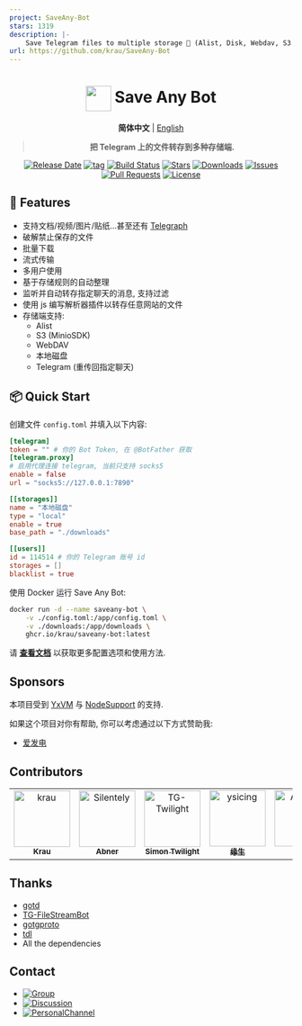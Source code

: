 ```yaml
---
project: SaveAny-Bot
stars: 1319
description: |-
    Save Telegram files to multiple storage 📂 (Alist, Disk, Webdav, S3...) . Support restrict saving content.
url: https://github.com/krau/SaveAny-Bot
---
```


<div align="center">

# <img src="docs/static/logo.png" width="45" align="center"> Save Any Bot

**简体中文** | [English](https://sabot.unv.app/en/)

> **把 Telegram 上的文件转存到多种存储端.**

[![Release Date](https://img.shields.io/github/release-date/krau/saveany-bot?label=release)](https://github.com/krau/saveany-bot/releases)
[![tag](https://img.shields.io/github/v/tag/krau/saveany-bot.svg)](https://github.com/krau/saveany-bot/releases)
[![Build Status](https://img.shields.io/github/actions/workflow/status/krau/saveany-bot/build-release.yml)](https://github.com/krau/saveany-bot/actions/workflows/build-release.yml)
[![Stars](https://img.shields.io/github/stars/krau/saveany-bot?style=flat)](https://github.com/krau/saveany-bot/stargazers)
[![Downloads](https://img.shields.io/github/downloads/krau/saveany-bot/total)](https://github.com/krau/saveany-bot/releases)
[![Issues](https://img.shields.io/github/issues/krau/saveany-bot)](https://github.com/krau/saveany-bot/issues)
[![Pull Requests](https://img.shields.io/github/issues-pr/krau/saveany-bot?label=pr)](https://github.com/krau/saveany-bot/pulls)
[![License](https://img.shields.io/github/license/krau/saveany-bot)](./LICENSE)

</div>

## 🎯 Features

- 支持文档/视频/图片/贴纸…甚至还有 [Telegraph](https://telegra.ph/)
- 破解禁止保存的文件
- 批量下载
- 流式传输
- 多用户使用
- 基于存储规则的自动整理
- 监听并自动转存指定聊天的消息, 支持过滤
- 使用 js 编写解析器插件以转存任意网站的文件
- 存储端支持:
  - Alist
  - S3 (MinioSDK)
  - WebDAV
  - 本地磁盘
  - Telegram (重传回指定聊天)

## 📦 Quick Start

创建文件 `config.toml` 并填入以下内容:

```toml
[telegram]
token = "" # 你的 Bot Token, 在 @BotFather 获取
[telegram.proxy]
# 启用代理连接 telegram, 当前只支持 socks5
enable = false
url = "socks5://127.0.0.1:7890"

[[storages]]
name = "本地磁盘"
type = "local"
enable = true
base_path = "./downloads"

[[users]]
id = 114514 # 你的 Telegram 账号 id
storages = []
blacklist = true
```

使用 Docker 运行 Save Any Bot:

```bash
docker run -d --name saveany-bot \
    -v ./config.toml:/app/config.toml \
    -v ./downloads:/app/downloads \
    ghcr.io/krau/saveany-bot:latest
```

请 [**查看文档**](https://sabot.unv.app/) 以获取更多配置选项和使用方法.

## Sponsors

本项目受到 [YxVM](https://yxvm.com/) 与 [NodeSupport](https://github.com/NodeSeekDev/NodeSupport) 的支持.

如果这个项目对你有帮助, 你可以考虑通过以下方式赞助我:

- [爱发电](https://afdian.com/a/unvapp)

## Contributors

<!-- readme: contributors -start -->
<table>
	<tbody>
		<tr>
            <td align="center">
                <a href="https://github.com/krau">
                    <img src="https://avatars.githubusercontent.com/u/71133316?v=4" width="100;" alt="krau"/>
                    <br />
                    <sub><b>Krau</b></sub>
                </a>
            </td>
            <td align="center">
                <a href="https://github.com/Silentely">
                    <img src="https://avatars.githubusercontent.com/u/22141172?v=4" width="100;" alt="Silentely"/>
                    <br />
                    <sub><b>Abner</b></sub>
                </a>
            </td>
            <td align="center">
                <a href="https://github.com/TG-Twilight">
                    <img src="https://avatars.githubusercontent.com/u/121682528?v=4" width="100;" alt="TG-Twilight"/>
                    <br />
                    <sub><b>Simon Twilight</b></sub>
                </a>
            </td>
            <td align="center">
                <a href="https://github.com/ysicing">
                    <img src="https://avatars.githubusercontent.com/u/8605565?v=4" width="100;" alt="ysicing"/>
                    <br />
                    <sub><b>缘生</b></sub>
                </a>
            </td>
            <td align="center">
                <a href="https://github.com/AHCorn">
                    <img src="https://avatars.githubusercontent.com/u/42889600?v=4" width="100;" alt="AHCorn"/>
                    <br />
                    <sub><b>安和</b></sub>
                </a>
            </td>
		</tr>
	<tbody>
</table>
<!-- readme: contributors -end -->

## Thanks

- [gotd](https://github.com/gotd/td)
- [TG-FileStreamBot](https://github.com/EverythingSuckz/TG-FileStreamBot)
- [gotgproto](https://github.com/celestix/gotgproto)
- [tdl](https://github.com/iyear/tdl)
- All the dependencies

## Contact

- [![Group](https://img.shields.io/badge/ProjectSaveAny-Group-blue)](https://t.me/ProjectSaveAny)
- [![Discussion](https://img.shields.io/badge/Github-Discussion-white)](https://github.com/krau/saveany-bot/discussions)
- [![PersonalChannel](https://img.shields.io/badge/Krau-PersonalChannel-cyan)](https://t.me/acherkrau)
